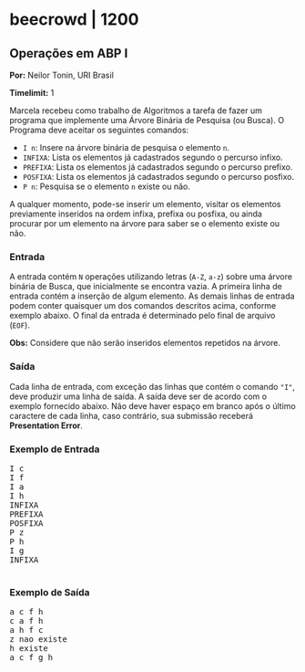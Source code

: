 <!DOCTYPE html>
<html>
<body>
    <h1>beecrowd | 1200</h1>
    <h2>Operações em ABP I</h2>
    <p><strong>Por:</strong> Neilor Tonin, URI Brasil</p>
    <p><strong>Timelimit:</strong> 1</p>

  <p>Marcela recebeu como trabalho de Algoritmos a tarefa de fazer um programa que implemente uma Árvore Binária de Pesquisa (ou Busca). O Programa deve aceitar os seguintes comandos:</p>
    <ul>
        <li><code>I n</code>: Insere na árvore binária de pesquisa o elemento <code>n</code>.</li>
        <li><code>INFIXA</code>: Lista os elementos já cadastrados segundo o percurso infixo.</li>
        <li><code>PREFIXA</code>: Lista os elementos já cadastrados segundo o percurso prefixo.</li>
        <li><code>POSFIXA</code>: Lista os elementos já cadastrados segundo o percurso posfixo.</li>
        <li><code>P n</code>: Pesquisa se o elemento <code>n</code> existe ou não.</li>
    </ul>
    <p>A qualquer momento, pode-se inserir um elemento, visitar os elementos previamente inseridos na ordem infixa, prefixa ou posfixa, ou ainda procurar por um elemento na árvore para saber se o elemento existe ou não.</p>

  <h3>Entrada</h3>
  <p>A entrada contém <code>N</code> operações utilizando letras (<code>A-Z</code>, <code>a-z</code>) sobre uma árvore binária de Busca, que inicialmente se encontra vazia. A primeira linha de entrada contém a inserção de algum elemento. As demais linhas de entrada podem conter quaisquer um dos comandos descritos acima, conforme exemplo abaixo. O final da entrada é determinado pelo final de arquivo (<code>EOF</code>).</p>
    <p><strong>Obs:</strong> Considere que não serão inseridos elementos repetidos na árvore.</p>

  <h3>Saída</h3>
  <p>Cada linha de entrada, com exceção das linhas que contém o comando <code>"I"</code>, deve produzir uma linha de saída. A saída deve ser de acordo com o exemplo fornecido abaixo. Não deve haver espaço em branco após o último caractere de cada linha, caso contrário, sua submissão receberá <strong>Presentation Error</strong>.</p>

  <h3>Exemplo de Entrada</h3>
  <pre>
I c
I f
I a
I h
INFIXA
PREFIXA
POSFIXA
P z
P h
I g
INFIXA
    </pre>

  <h3>Exemplo de Saída</h3>
  <pre>
a c f h
c a f h
a h f c
z nao existe
h existe
a c f g h
    </pre>
</body>
</html>
